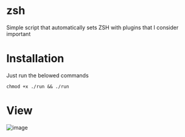 # zsh

Simple script that automatically sets ZSH with plugins that I consider important

# Installation

Just run the belowed commands

    chmod +x ./run && ./run

# View

![image](https://user-images.githubusercontent.com/51250249/184188978-68edf56e-4dfa-4ca1-ab2a-347f5e7b5704.png)
